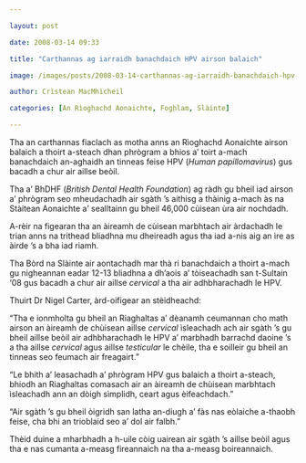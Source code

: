 ```yaml
---

layout: post

date: 2008-03-14 09:33

title: "Carthannas ag iarraidh banachdaich HPV airson balaich"

image: /images/posts/2008-03-14-carthannas-ag-iarraidh-banachdaich-hpv-airson-balaich.webp

author: Crìstean MacMhìcheil

categories: [An Rìoghachd Aonaichte, Foghlam, Slàinte]

---
```


Tha an carthannas fiaclach as motha anns an Rìoghachd Aonaichte airson balaich a thoirt a-steach dhan phrògram a bhios a’ toirt a-mach banachdaich an-aghaidh an tinneas feise HPV (*Human papillomavirus*) gus bacadh a chur air aillse beòil.

Tha a’ BhDHF (*British Dental Health Foundation*) ag ràdh gu bheil iad airson a’ phrògram seo mheudachadh air sgàth ’s aithisg a thàinig a-mach às na Stàitean Aonaichte a’ sealltainn gu bheil 46,000 cùisean ùra air nochdadh.

A-rèir na figearan tha an àireamh de cùisean marbhtach air àrdachadh le trian anns na trithead bliadhna mu dheireadh agus tha iad a-nis aig an ìre as àirde ’s a bha iad riamh.

Tha Bòrd na Slàinte air aontachadh mar thà ri banachdaich a thoirt a-mach gu nigheannan eadar 12-13 bliadhna a dh’aois a’ tòiseachadh san t-Sultain ‘08 gus bacadh a chur air aillse *cervical* a tha air adhbharachadh le HPV.

Thuirt Dr Nigel Carter, àrd-oifigear an stèidheachd:

“Tha e ionmholta gu bheil an Riaghaltas a’ dèanamh ceumannan cho math airson an àireamh de chùisean aillse *cervical* ìsleachadh ach air sgàth ’s gu bheil aillse beòil air adhbharachadh le HPV a’ marbhadh barrachd daoine ’s a tha aillse *cervical* agus aillse *testicular* le chèile, tha e soilleir gu bheil an tinneas seo feumach air freagairt.”

“Le bhith a’ leasachadh a’ phrògram HPV gus balaich a thoirt a-steach, bhiodh an Riaghaltas comasach air an àireamh de chùisean marbhtach ìsleachadh ann an dòigh sìmplidh, ceart agus èifeachdach.”

“Air sgàth ’s gu bheil òigridh san latha an-diugh a’ fàs nas eòlaiche a-thaobh feise, cha bhi an trioblaid seo a’ dol air falbh.”

Thèid duine a mharbhadh a h-uile còig uairean air sgàth ’s aillse beòil agus tha e nas cumanta a-measg fireannaich na tha a-measg boireannaich.
